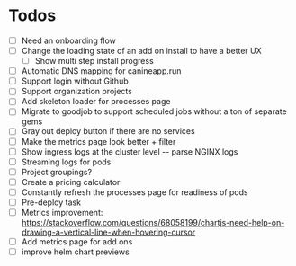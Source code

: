 # Todos
- [ ] Need an onboarding flow
- [ ] Change the loading state of an add on install to have a better UX
  - [ ] Show multi step install progress
- [ ] Automatic DNS mapping for canineapp.run
- [ ] Support login without Github
- [ ] Support organization projects
- [ ] Add skeleton loader for processes page
- [ ] Migrate to goodjob to support scheduled jobs without a ton of separate gems
- [ ] Gray out deploy button if there are no services
- [ ] Make the metrics page look better + filter
- [ ] Show ingress logs at the cluster level -- parse NGINX logs
- [ ] Streaming logs for pods
- [ ] Project groupings?
- [ ] Create a pricing calculator
- [ ] Constantly refresh the processes page for readiness of pods
- [ ] Pre-deploy task
- [ ] Metrics improvement: https://stackoverflow.com/questions/68058199/chartjs-need-help-on-drawing-a-vertical-line-when-hovering-cursor
- [ ] Add metrics page for add ons
- [ ] improve helm chart previews